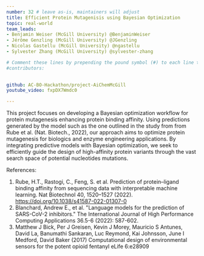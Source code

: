 ```yaml
---
number: 32 # leave as-is, maintainers will adjust
title: Efficient Protein Mutagenisis using Bayesian Optimization
topic: real-world
team_leads:
- Benjamin Weiser (McGill University) @BenjaminWeiser
- Jérôme Genzling (McGill University) @JGenzling
- Nicolas Gastellu (McGill University) @ngastellu
- Sylvester Zhang (McGill University) @sylvester-zhang

# Comment these lines by prepending the pound symbol (#) to each line to hide these elements
#contributors:
 

github: AC-BO-Hackathon/project-AiChemMcGill 
youtube_video: fxpDX7Wmdc0

---
```


This project focuses on developing a Bayesian optimization workflow for protein mutagenesis enhancing protein binding affinity. Using predictions generated by the model such as the one outlined in the study from from Rube et al. (Nat. Biotech., 2022), our approach aims to optimize protein mutagenesis for biologics and enzyme engineering applications. By integrating predictive models with Bayesian optimization, we seek to efficiently guide the design of high-affinity protein variants through the vast search space of potential nucleotides mutations.

References:

1. Rube, H.T., Rastogi, C., Feng, S. et al. Prediction of protein–ligand binding affinity from sequencing data with interpretable machine learning. Nat Biotechnol 40, 1520–1527 (2022). https://doi.org/10.1038/s41587-022-01307-0
2. Blanchard, Andrew E., et al. "Language models for the prediction of SARS-CoV-2 inhibitors." The International Journal of High Performance Computing Applications 36.5-6 (2022): 587-602.
3. Matthew J Bick, Per J Greisen, Kevin J Morey, Mauricio S Antunes, David La, Banumathi Sankaran, Luc Reymond, Kai Johnsson, June I Medford, David Baker (2017) Computational design of environmental sensors for the potent opioid fentanyl eLife 6:e28909

    
